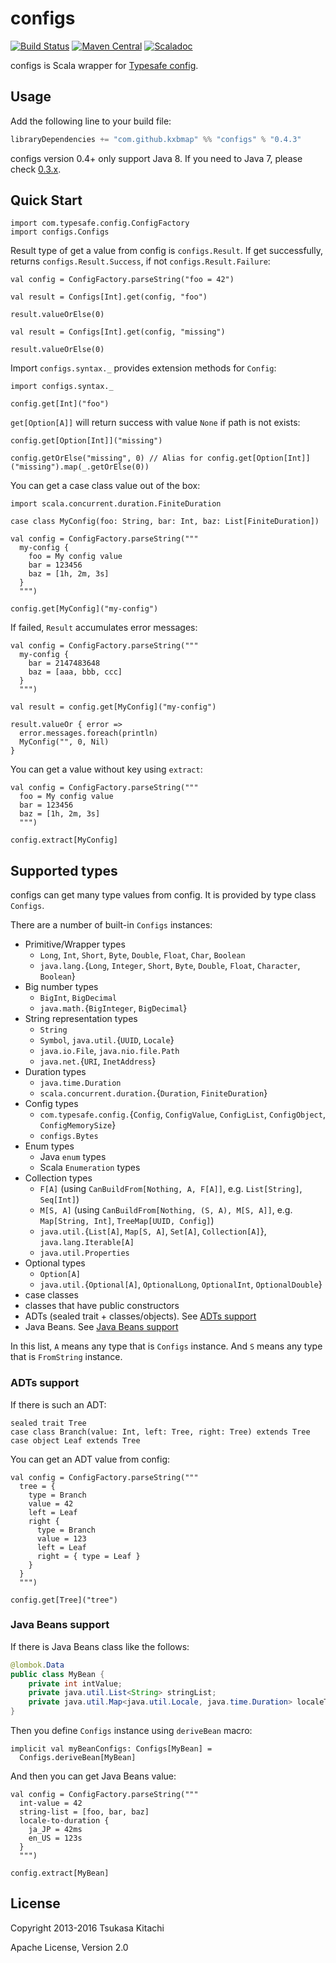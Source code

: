 configs
=======

[![Build Status](https://travis-ci.org/kxbmap/configs.svg?branch=master)](https://travis-ci.org/kxbmap/configs)
[![Maven Central](https://maven-badges.herokuapp.com/maven-central/com.github.kxbmap/configs_2.11/badge.svg)](https://maven-badges.herokuapp.com/maven-central/com.github.kxbmap/configs_2.11)
[![Scaladoc](http://javadoc-badge.appspot.com/com.github.kxbmap/configs_2.11.svg?label=scaladoc)](http://javadoc-badge.appspot.com/com.github.kxbmap/configs_2.11)

configs is Scala wrapper for [Typesafe config](https://github.com/typesafehub/config).

Usage
-----

Add the following line to your build file:

```scala
libraryDependencies += "com.github.kxbmap" %% "configs" % "0.4.3"
```

configs version 0.4+ only support Java 8. If you need to Java 7, please check [0.3.x](https://github.com/kxbmap/configs/tree/v0.3.x-java7).

Quick Start
-----------

```tut:silent
import com.typesafe.config.ConfigFactory
import configs.Configs
```

Result type of get a value from config is `configs.Result`.
If get successfully, returns `configs.Result.Success`, if not `configs.Result.Failure`:

```tut:silent
val config = ConfigFactory.parseString("foo = 42")
```
```tut
val result = Configs[Int].get(config, "foo")

result.valueOrElse(0)

val result = Configs[Int].get(config, "missing")

result.valueOrElse(0)
```

Import `configs.syntax._` provides extension methods for `Config`:

```tut:silent
import configs.syntax._
```
```tut
config.get[Int]("foo")
```

`get[Option[A]]` will return success with value `None` if path is not exists:

```tut
config.get[Option[Int]]("missing")

config.getOrElse("missing", 0) // Alias for config.get[Option[Int]]("missing").map(_.getOrElse(0))
```

You can get a case class value out of the box:

```tut:silent
import scala.concurrent.duration.FiniteDuration

case class MyConfig(foo: String, bar: Int, baz: List[FiniteDuration])
```
```tut:silent
val config = ConfigFactory.parseString("""
  my-config {
    foo = My config value
    bar = 123456
    baz = [1h, 2m, 3s]
  }
  """)
```
```tut
config.get[MyConfig]("my-config")
```

If failed, `Result` accumulates error messages:

```tut:silent
val config = ConfigFactory.parseString("""
  my-config {
    bar = 2147483648
    baz = [aaa, bbb, ccc]
  }
  """)
```
```tut
val result = config.get[MyConfig]("my-config")

result.valueOr { error =>
  error.messages.foreach(println)
  MyConfig("", 0, Nil)
}
```

You can get a value without key using `extract`:

```tut:silent
val config = ConfigFactory.parseString("""
  foo = My config value
  bar = 123456
  baz = [1h, 2m, 3s]
  """)
```
```tut
config.extract[MyConfig]
```

Supported types
---------------

configs can get many type values from config.
It is provided by type class `Configs`.

There are a number of built-in `Configs` instances:

* Primitive/Wrapper types
  * `Long`, `Int`, `Short`, `Byte`, `Double`, `Float`, `Char`, `Boolean`
  * `java.lang.`{`Long`, `Integer`, `Short`, `Byte`, `Double`, `Float`, `Character`, `Boolean`}
* Big number types
  * `BigInt`, `BigDecimal`
  * `java.math.`{`BigInteger`, `BigDecimal`}
* String representation types
  * `String`
  * `Symbol`, `java.util.`{`UUID`, `Locale`}
  * `java.io.File`, `java.nio.file.Path`
  * `java.net.`{`URI`, `InetAddress`}
* Duration types
  * `java.time.Duration`
  * `scala.concurrent.duration.`{`Duration`, `FiniteDuration`}
* Config types
  * `com.typesafe.config.`{`Config`, `ConfigValue`, `ConfigList`, `ConfigObject`, `ConfigMemorySize`}
  * `configs.Bytes`
* Enum types
  * Java `enum` types
  * Scala `Enumeration` types
* Collection types
  * `F[A]` (using `CanBuildFrom[Nothing, A, F[A]]`, e.g. `List[String]`, `Seq[Int]`)
  * `M[S, A]` (using `CanBuildFrom[Nothing, (S, A), M[S, A]]`, e.g. `Map[String, Int]`, `TreeMap[UUID, Config]`)
  * `java.util.`{`List[A]`, `Map[S, A]`, `Set[A]`, `Collection[A]`}, `java.lang.Iterable[A]`
  * `java.util.Properties`
* Optional types
  * `Option[A]`
  * `java.util.`{`Optional[A]`, `OptionalLong`, `OptionalInt`, `OptionalDouble`}
* case classes
* classes that have public constructors
* ADTs (sealed trait + classes/objects). See [ADTs support](#adts-support)
* Java Beans. See [Java Beans support](#java-beans-support)

In this list, `A` means any type that is `Configs` instance. And `S` means any type that is `FromString` instance.


### ADTs support

If there is such an ADT:

```tut:silent
sealed trait Tree
case class Branch(value: Int, left: Tree, right: Tree) extends Tree
case object Leaf extends Tree
```

You can get an ADT value from config:

```tut:silent
val config = ConfigFactory.parseString("""
  tree = {
    type = Branch
    value = 42
    left = Leaf
    right {
      type = Branch
      value = 123
      left = Leaf
      right = { type = Leaf }
    }
  }
  """)
```

```tut
config.get[Tree]("tree")
```


### Java Beans support

If there is Java Beans class like the follows:

```java
@lombok.Data
public class MyBean {
    private int intValue;
    private java.util.List<String> stringList;
    private java.util.Map<java.util.Locale, java.time.Duration> localeToDuration;
}
```

Then you define `Configs` instance using `deriveBean` macro:

```tut:silent
implicit val myBeanConfigs: Configs[MyBean] =
  Configs.deriveBean[MyBean]
```

And then you can get Java Beans value:

```tut:silent
val config = ConfigFactory.parseString("""
  int-value = 42
  string-list = [foo, bar, baz]
  locale-to-duration {
    ja_JP = 42ms
    en_US = 123s
  }
  """)
```
```tut
config.extract[MyBean]
```


License
-------

Copyright 2013-2016 Tsukasa Kitachi

Apache License, Version 2.0
